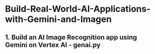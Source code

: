 # Build-Real-World-AI-Applications-with-Gemini-and-Imagen

## 1. Build an AI Image Recognition app using Gemini on Vertex AI - genai.py
